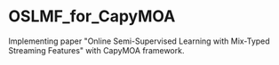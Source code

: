 # OSLMF_for_CapyMOA
Implementing paper "Online Semi-Supervised Learning with Mix-Typed Streaming Features" with CapyMOA framework.

